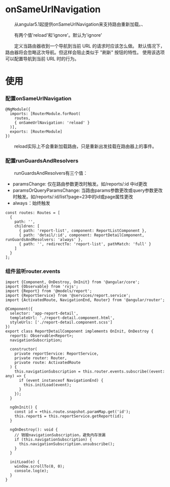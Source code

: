 # onSameUrlNavigation
&emsp;&emsp;从angular5.1起提供onSameUrlNavigation来支持路由重新加载。、

&emsp;&emsp;有两个值'reload'和'ignore'。默认为'ignore'

&emsp;&emsp;定义当路由器收到一个导航到当前 URL 的请求时应该怎么做。 默认情况下，路由器将会忽略这次导航。但这样会阻止类似于 "刷新" 按钮的特性。 使用该选项可以配置导航到当前 URL 时的行为。

# 使用
### 配置onSameUrlNavigation
```
@NgModule({
  imports: [RouterModule.forRoot(
    routes,
    { onSameUrlNavigation: 'reload' }
  )],
  exports: [RouterModule]
})
```
&emsp;&emsp;reload实际上不会重新加载路由，只是重新出发挂载在路由器上的事件。
### 配置runGuardsAndResolvers
&emsp;&emsp;runGuardsAndResolvers有三个值：
* paramsChange: 仅在路由参数更改时触发。如/reports/:id 中id更改
* paramsOrQueryParamsChange: 当路由params参数更改或query参数更改时触发。如/reports/:id/list?page=23中的id或page属性更改
* always ：始终触发
```
const routes: Routes = [
  {
    path: '',
    children: [
      { path: 'report-list', component: ReportListComponent },
      { path: 'detail/:id', component: ReportDetailComponent, runGuardsAndResolvers: 'always' },
      { path: '', redirectTo: 'report-list', pathMatch: 'full' }
    ]
  }
];
```
### 组件监听router.events
```
import {Component, OnDestroy, OnInit} from '@angular/core';
import {Observable} from 'rxjs';
import {Report} from '@models/report';
import {ReportService} from '@services/report.service';
import {ActivatedRoute, NavigationEnd, Router} from '@angular/router';

@Component({
  selector: 'app-report-detail',
  templateUrl: './report-detail.component.html',
  styleUrls: ['./report-detail.component.scss']
})
export class ReportDetailComponent implements OnInit, OnDestroy {
  report$: Observable<Report>;
  navigationSubscription;

  constructor(
    private reportService: ReportService,
    private router: Router,
    private route: ActivatedRoute
  ) {
    this.navigationSubscription = this.router.events.subscribe((event: any) => {
      if (event instanceof NavigationEnd) {
        this.initLoad(event);
      }
    });
  }

  ngOnInit() {
    const id = +this.route.snapshot.paramMap.get('id');
    this.report$ = this.reportService.getReport(id);
  }

  ngOnDestroy(): void {
    // 销毁navigationSubscription，避免内存泄漏
    if (this.navigationSubscription) {
      this.navigationSubscription.unsubscribe();
    }
  }

  initLoad(e) {
    window.scrollTo(0, 0);
    console.log(e);
  }
}
```